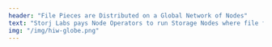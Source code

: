 ```yaml
---
header: "File Pieces are Distributed on a Global Network of Nodes"
text: "Storj Labs pays Node Operators to run Storage Nodes where file fragments are privately stored, making data breaches a thing of the past."
img: "/img/hiw-globe.png"
---
```

